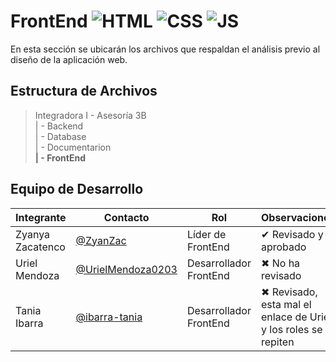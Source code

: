 # FrontEnd ![HTML](https://img.shields.io/badge/HTML-239120?) ![CSS](https://img.shields.io/badge/CSS-239120?) ![JS](https://img.shields.io/badge/JavaScript-F7DF1E?)

En esta sección se ubicarán los archivos que respaldan el análisis previo al diseño de la aplicación web.

## Estructura de Archivos

>Integradora I - Asesoría 3B<br>
>| - Backend <br>
>| - Database <br>
>| - Documentarion<br>
>**| - FrontEnd**

## Equipo de Desarrollo

|Integrante|Contacto|Rol|Observaciones|
|-----------|------|--------|-------------|
|Zyanya Zacatenco|[@ZyanZac](https://github.com/ZyanZac)|Líder de FrontEnd|✔ Revisado y aprobado|
|Uriel Mendoza|[@UrielMendoza0203](https://github.com/UrielMendoza0203)|Desarrollador FrontEnd|✖ No ha revisado|
|Tania Ibarra|[@ibarra-tania](https://github.com/ibarra-tania)|Desarrollador FrontEnd|✖ Revisado, esta mal el enlace de Uriel y los roles se repiten|
